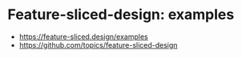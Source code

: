 # Feature-sliced-design: examples

- https://feature-sliced.design/examples
- https://github.com/topics/feature-sliced-design